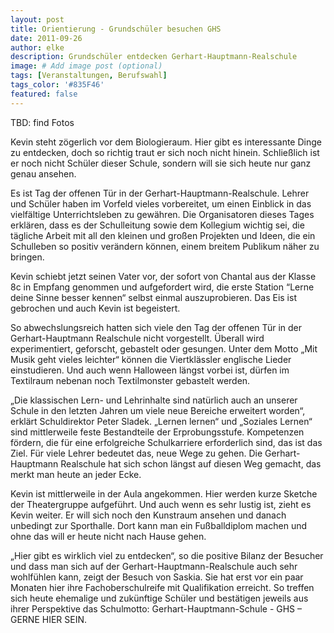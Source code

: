 ```yaml
---
layout: post
title: Orientierung - Grundschüler besuchen GHS
date: 2011-09-26
author: elke
description: Grundschüler entdecken Gerhart-Hauptmann-Realschule
image: # Add image post (optional)
tags: [Veranstaltungen, Berufswahl]
tags_color: '#835F46'
featured: false
---
```


TBD: find Fotos

Kevin steht zögerlich vor dem Biologieraum. Hier gibt es interessante Dinge zu entdecken, doch so richtig traut er sich noch nicht hinein. Schließlich ist er noch nicht Schüler dieser Schule, sondern will sie sich heute nur ganz genau ansehen.

Es ist Tag der offenen Tür in der Gerhart-Hauptmann-Realschule. Lehrer und Schüler haben im Vorfeld  vieles vorbereitet, um einen Einblick in das vielfältige Unterrichtsleben zu gewähren. Die Organisatoren dieses Tages erklären, dass es der Schulleitung sowie dem Kollegium wichtig sei, die tägliche Arbeit mit all den kleinen und großen Projekten und Ideen, die ein Schulleben so positiv verändern können, einem breitem Publikum näher zu bringen.

Kevin schiebt jetzt seinen Vater vor, der sofort von Chantal aus der Klasse 8c in Empfang genommen und aufgefordert wird, die erste Station “Lerne deine Sinne besser kennen“ selbst einmal auszuprobieren. Das Eis ist gebrochen und auch Kevin ist begeistert.

So abwechslungsreich hatten sich viele den Tag der offenen Tür in der Gerhart-Hauptmann Realschule nicht vorgestellt. Überall wird experimentiert, geforscht, gebastelt oder gesungen. Unter dem Motto „Mit Musik geht vieles leichter“ können die Viertklässler englische Lieder einstudieren. Und auch wenn Halloween längst vorbei ist, dürfen  im Textilraum nebenan noch Textilmonster gebastelt werden.

„Die klassischen Lern- und Lehrinhalte sind natürlich auch an unserer Schule in den letzten Jahren um viele neue Bereiche erweitert worden“, erklärt Schuldirektor Peter Sladek. „Lernen lernen“ und „Soziales Lernen“ sind mittlerweile feste Bestandteile der Erprobungsstufe. Kompetenzen fördern, die für eine erfolgreiche Schulkarriere erforderlich sind, das ist das Ziel. Für viele Lehrer bedeutet das, neue Wege zu gehen. Die Gerhart-Hauptmann Realschule hat sich schon längst auf diesen Weg gemacht, das merkt man heute an jeder Ecke.

Kevin ist mittlerweile in der Aula angekommen. Hier werden kurze Sketche der Theatergruppe aufgeführt. Und auch wenn es sehr lustig ist, zieht es Kevin weiter. Er will sich noch den Kunstraum ansehen und danach unbedingt zur Sporthalle. Dort kann man ein Fußballdiplom machen und ohne das will er heute nicht nach Hause gehen.

„Hier gibt es wirklich viel zu entdecken“, so die positive Bilanz der Besucher und dass man sich auf der Gerhart-Hauptmann-Realschule auch sehr wohlfühlen kann, zeigt der Besuch von Saskia. Sie hat erst vor ein paar Monaten hier ihre Fachoberschulreife mit Qualifikation erreicht. So treffen sich heute ehemalige und zukünftige Schüler und bestätigen jeweils aus ihrer Perspektive das Schulmotto: Gerhart-Hauptmann-Schule - GHS – GERNE HIER SEIN.